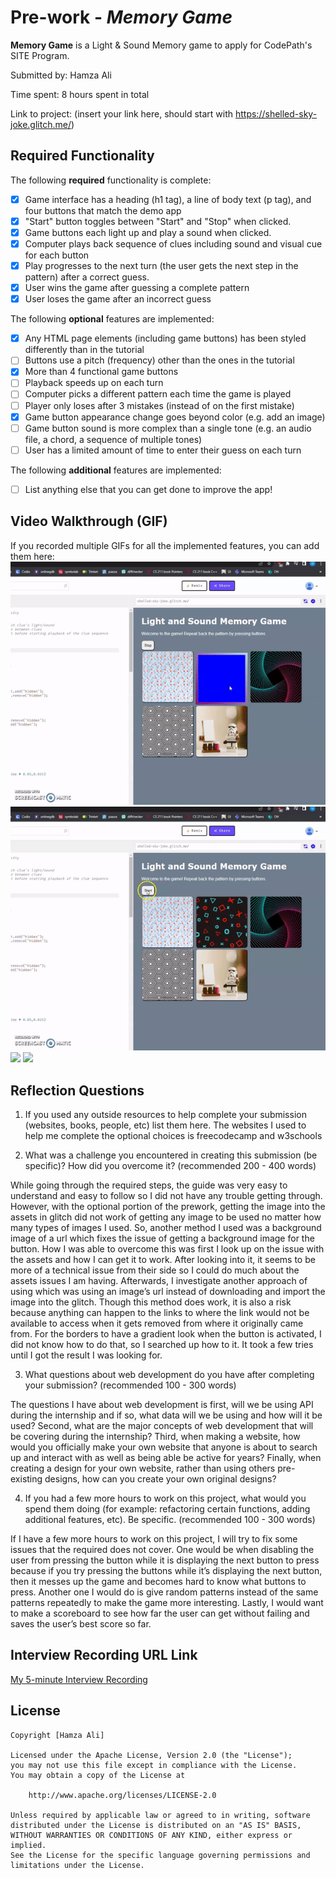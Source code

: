 # Pre-work - *Memory Game*

**Memory Game** is a Light & Sound Memory game to apply for CodePath's SITE Program. 

Submitted by: Hamza Ali

Time spent: 8 hours spent in total

Link to project: (insert your link here, should start with https://shelled-sky-joke.glitch.me/)

## Required Functionality

The following **required** functionality is complete:

* [X] Game interface has a heading (h1 tag), a line of body text (p tag), and four buttons that match the demo app
* [X] "Start" button toggles between "Start" and "Stop" when clicked. 
* [X] Game buttons each light up and play a sound when clicked. 
* [X] Computer plays back sequence of clues including sound and visual cue for each button
* [X] Play progresses to the next turn (the user gets the next step in the pattern) after a correct guess. 
* [X] User wins the game after guessing a complete pattern
* [X] User loses the game after an incorrect guess

The following **optional** features are implemented:

* [X] Any HTML page elements (including game buttons) has been styled differently than in the tutorial
* [ ] Buttons use a pitch (frequency) other than the ones in the tutorial
* [X] More than 4 functional game buttons
* [ ] Playback speeds up on each turn
* [ ] Computer picks a different pattern each time the game is played
* [ ] Player only loses after 3 mistakes (instead of on the first mistake)
* [X] Game button appearance change goes beyond color (e.g. add an image)
* [ ] Game button sound is more complex than a single tone (e.g. an audio file, a chord, a sequence of multiple tones)
* [ ] User has a limited amount of time to enter their guess on each turn

The following **additional** features are implemented:

- [ ] List anything else that you can get done to improve the app!

## Video Walkthrough (GIF)

If you recorded multiple GIFs for all the implemented features, you can add them here:
![](WinningGame.gif)
![](LosingGame.gif)
![](gif3-link-here)
![](gif4-link-here)

## Reflection Questions
1. If you used any outside resources to help complete your submission (websites, books, people, etc) list them here. 
The websites I used to help me complete the optional choices is freecodecamp and w3schools

2. What was a challenge you encountered in creating this submission (be specific)? How did you overcome it? (recommended 200 - 400 words) 

While going through the required steps, the guide was very easy to understand and easy to follow so I did not have any trouble getting through. However, with the optional portion of the prework, getting the image into the assets in glitch did not work of getting any image to be used no matter how many types of images I used. So, another method I used was a background image of a url which fixes the issue of getting a background image for the button. How I was able to overcome this was first I look up on the issue with the assets and how I can get it to work. After looking into it, it seems to be more of a technical issue from their side so I could do much about the assets issues I am having. Afterwards, I investigate another approach of using which was using an image’s url instead of downloading and import the image into the glitch. Though this method does work, it is also a risk because anything can happen to the links to where the link would not be available to access when it gets removed from where it originally came from. For the borders to have a gradient look when the button is activated, I did not know how to do that, so I searched up how to it. It took a few tries until I got the result I was looking for.

3. What questions about web development do you have after completing your submission? (recommended 100 - 300 words) 

The questions I have about web development is first, will we be using API during the internship and if so, what data will we be using and how will it be used? Second, what are the major concepts of web development that will be covering during the internship? Third, when making a website, how would you officially make your own website that anyone is about to search up and interact with as well as being able be active for years? Finally, when creating a design for your own website, rather than using others pre-existing designs, how can you create your own original designs?

4. If you had a few more hours to work on this project, what would you spend them doing (for example: refactoring certain functions, adding additional features, etc). Be specific. (recommended 100 - 300 words) 

If I have a few more hours to work on this project, I will try to fix some issues that the required does not cover. One would be when disabling the user from pressing the button while it is displaying the next button to press because if you try pressing the buttons while it’s displaying the next button, then it messes up the game and becomes hard to know what buttons to press. Another one I would do is give random patterns instead of the same patterns repeatedly to make the game more interesting. Lastly, I would want to make a scoreboard to see how far the user can get without failing and saves the user’s best score so far.



## Interview Recording URL Link

[My 5-minute Interview Recording](https://www.loom.com/share/71b6fc04f891453789c96053f715f700)


## License

    Copyright [Hamza Ali]

    Licensed under the Apache License, Version 2.0 (the "License");
    you may not use this file except in compliance with the License.
    You may obtain a copy of the License at

        http://www.apache.org/licenses/LICENSE-2.0

    Unless required by applicable law or agreed to in writing, software
    distributed under the License is distributed on an "AS IS" BASIS,
    WITHOUT WARRANTIES OR CONDITIONS OF ANY KIND, either express or implied.
    See the License for the specific language governing permissions and
    limitations under the License.
